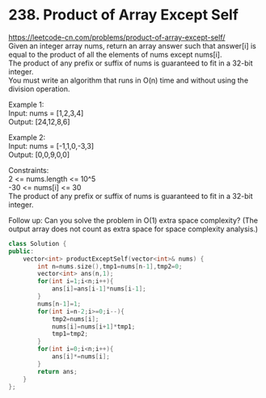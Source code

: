 # 238. Product of Array Except Self
https://leetcode-cn.com/problems/product-of-array-except-self/  
Given an integer array nums, return an array answer such that answer[i] is equal to the product of all the elements of nums except nums[i].  
The product of any prefix or suffix of nums is guaranteed to fit in a 32-bit integer.  
You must write an algorithm that runs in O(n) time and without using the division operation.  

Example 1:  
Input: nums = [1,2,3,4]  
Output: [24,12,8,6]  

Example 2:  
Input: nums = [-1,1,0,-3,3]  
Output: [0,0,9,0,0]  

Constraints:  
2 <= nums.length <= 10^5  
-30 <= nums[i] <= 30  
The product of any prefix or suffix of nums is guaranteed to fit in a 32-bit integer.  

Follow up: Can you solve the problem in O(1) extra space complexity? (The output array does not count as extra space for space complexity analysis.)  

``` cpp
class Solution {
public:
    vector<int> productExceptSelf(vector<int>& nums) {
        int n=nums.size(),tmp1=nums[n-1],tmp2=0;
        vector<int> ans(n,1);
        for(int i=1;i<n;i++){
            ans[i]=ans[i-1]*nums[i-1];
        }
        nums[n-1]=1;
        for(int i=n-2;i>=0;i--){
            tmp2=nums[i];
            nums[i]=nums[i+1]*tmp1;
            tmp1=tmp2;
        }
        for(int i=0;i<n;i++){
            ans[i]*=nums[i];
        }
        return ans;
    }
};
```
